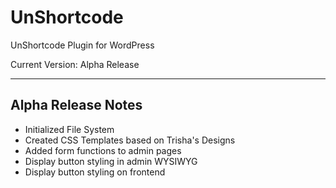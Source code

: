 UnShortcode
===========

UnShortcode Plugin for WordPress

Current Version: Alpha Release
______________________________

Alpha Release Notes
-------------------
- Initialized File System
- Created CSS Templates based on Trisha's Designs
- Added form functions to admin pages
- Display button styling in admin WYSIWYG
- Display button styling on frontend